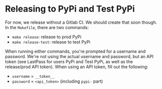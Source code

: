 # Releasing to PyPi and Test PyPi

For now, we release without a Gitlab CI. We should create that soon though. In the `Makefile`, there are two commands:
- `make release`: release to prod PyPi
- `make release-test`: release to test PyPi

When running either commands, you're prompted for a username and password. We're not using the actual username and password, but an API token (see LastPass for users PyPi and Test PyPi, as well as the release/prod API token). When using an API token, fill out the following:
- `username` = `__token__`
- `password` = `<api_token>` (including `pypi-` part)

